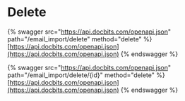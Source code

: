 # Delete

{% swagger src="https://api.docbits.com/openapi.json" path="/email_import/delete" method="delete" %}
[https://api.docbits.com/openapi.json](https://api.docbits.com/openapi.json)
{% endswagger %}

{% swagger src="https://api.docbits.com/openapi.json" path="/email_import/delete/{id}" method="delete" %}
[https://api.docbits.com/openapi.json](https://api.docbits.com/openapi.json)
{% endswagger %}
